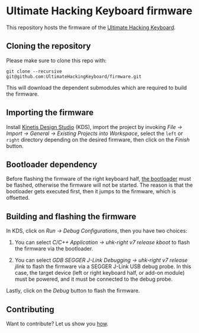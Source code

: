 # Ultimate Hacking Keyboard firmware

This repository hosts the firmware of the [Ultimate Hacking Keyboard](https://ultimatehackingkeyboard.com/).

## Cloning the repository

Please make sure to clone this repo with:

`git clone --recursive git@github.com:UltimateHackingKeyboard/firmware.git`

This will download the dependent submodules which are required to build the firmware.

## Importing the firmware

Install [Kinetis Design Studio](http://www.nxp.com/products/software-and-tools/run-time-software/kinetis-software-and-tools/ides-for-kinetis-mcus/kinetis-design-studio-integrated-development-environment-ide:KDS_IDE) (KDS), import the project by invoking *File -> Import -> General -> Existing Projects into Workspace*, select the `left` or `right` directory depending on the desired firmware, then click on the *Finish* button.

## Bootloader dependency

Before flashing the firmware of the right keyboard half, [the bootloader](https://github.com/UltimateHackingKeyboard/bootloader) must be flashed, otherwise the firmware will not be started. The reason is that the bootloader gets executed first, then it jumps to the firmware, which is offsetted.

## Building and flashing the firmware

In KDS, click on *Run -> Debug Configurations*, then you have two choices:

1. You can select *C/C++ Application -> uhk-right v7 release kboot* to flash the firmware via the bootloader.

2. You can select *GDB SEGGER J-Link Debugging -> uhk-right v7 release jlink* to flash the firmware via a SEGGER J-Link USB debug probe. In this case, the target device (left or right keyboard half, or add-on module) must be powered, and it must be connected to the debug probe.

Lastly, click on the *Debug* button to flash the firmware.

## Contributing

Want to contribute? Let us show you [how](/CONTRIBUTING.md).

